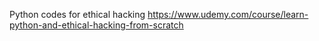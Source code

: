 Python codes for ethical hacking
https://www.udemy.com/course/learn-python-and-ethical-hacking-from-scratch

